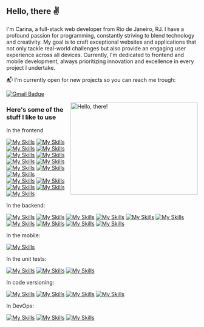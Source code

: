 


## Hello, there ✌

I'm Carina, a full-stack web developer from Rio de Janeiro, RJ. I have a profound passion for programming, constantly striving to blend technology and creativity. My goal is to craft exceptional websites and applications that not only tackle real-world challenges but also provide an engaging user experience across all devices. Currently, I'm dedicated to frontend and mobile development, always prioritizing innovation and excellence in every project I undertake.

:mailbox_with_mail: I'm currently open for new projects so you can reach me trough:

[![Gmail Badge](https://img.shields.io/badge/-carinavbritto@gmail.com-c14438?style=flat&logo=Mail.Ru&logoColor=white&link=mailto:carinavbritto@gmail.com)](mailto:carinavbritto@gmail.com)

<a href="#">
<img src="https://media1.tenor.com/images/a7bd6b94430c1e66148d580209e377c5/tenor.gif?itemid=5043108" title="hello" width="335" height="243" align="right" alt="Hello, there!">
</a>


### Here's some of the stuff I like to use


In the frontend

[![My Skills](https://skillicons.dev/icons?i=next)](https://nextjs.org/)
[![My Skills](https://skillicons.dev/icons?i=vite)](https://vitejs.dev/)
[![My Skills](https://skillicons.dev/icons?i=react)](https://react.dev/)
[![My Skills](https://skillicons.dev/icons?i=redux)](https://redux.js.org/)
[![My Skills](https://skillicons.dev/icons?i=angular)](https://angular.dev/)
[![My Skills](https://skillicons.dev/icons?i=vue)](https://vuejs.org/)
[![My Skills](https://skillicons.dev/icons?i=nuxt)](https://nuxt.com/)
[![My Skills](https://skillicons.dev/icons?i=js)](https://www.javascript.com/)
[![My Skills](https://skillicons.dev/icons?i=ts)](https://www.typescriptlang.org/)
[![My Skills](https://skillicons.dev/icons?i=sass)](https://sass-lang.com/)
[![My Skills](https://skillicons.dev/icons?i=bootstrap)](https://getbootstrap.com/)<br/>
[![My Skills](https://skillicons.dev/icons?i=tailwind)](https://tailwindcss.com/)
[![My Skills](https://skillicons.dev/icons?i=styledcomponents)](https://styled-components.com/)
[![My Skills](https://skillicons.dev/icons?i=materialui)](https://mui.com/material-ui/)
[![My Skills](https://skillicons.dev/icons?i=html)](https://developer.mozilla.org/en-US/docs/Web/HTML)
[![My Skills](https://skillicons.dev/icons?i=css)](https://developer.mozilla.org/en-US/docs/Web/CSS)


In the backend:

[![My Skills](https://skillicons.dev/icons?i=nodejs)](https://nodejs.org/en)
[![My Skills](https://skillicons.dev/icons?i=express)](https://expressjs.com/)
[![My Skills](https://skillicons.dev/icons?i=sequelize)](https://sequelize.org/)
[![My Skills](https://skillicons.dev/icons?i=py)](https://www.python.org/)
[![My Skills](https://skillicons.dev/icons?i=go)](https://go.dev/)
[![My Skills](https://skillicons.dev/icons?i=graphql)](https://graphql.org/)
[![My Skills](https://skillicons.dev/icons?i=docker)](https://www.docker.com/)
[![My Skills](https://skillicons.dev/icons?i=mongodb)](https://www.mongodb.com/)
[![My Skills](https://skillicons.dev/icons?i=postgresql)](https://www.postgresql.org/)
[![My Skills](https://skillicons.dev/icons?i=mysql)](https://www.mysql.com/)

In the mobile:

[![My Skills](https://skillicons.dev/icons?i=react)](https://reactnative.dev/)

In the unit tests:

[![My Skills](https://skillicons.dev/icons?i=jest)](https://jestjs.io/)
[![My Skills](https://skillicons.dev/icons?i=react)](https://testing-library.com/docs/react-testing-library/intro/)
[![My Skills](https://skillicons.dev/icons?i=vite)](https://vitest.dev/)

In code versioning:

[![My Skills](https://skillicons.dev/icons?i=git)](https://git-scm.com/)
[![My Skills](https://skillicons.dev/icons?i=github)](https://github.com/)
[![My Skills](https://skillicons.dev/icons?i=gitlab)](https://gitlab.com/)
[![My Skills](https://skillicons.dev/icons?i=azure)](https://azure.microsoft.com/)

In DevOps:

[![My Skills](https://skillicons.dev/icons?i=elasticsearch)](https://www.elastic.co/)
[![My Skills](https://skillicons.dev/icons?i=grafana)](https://grafana.com/)
[![My Skills](https://skillicons.dev/icons?i=circleci)](https://circleci.com/)

